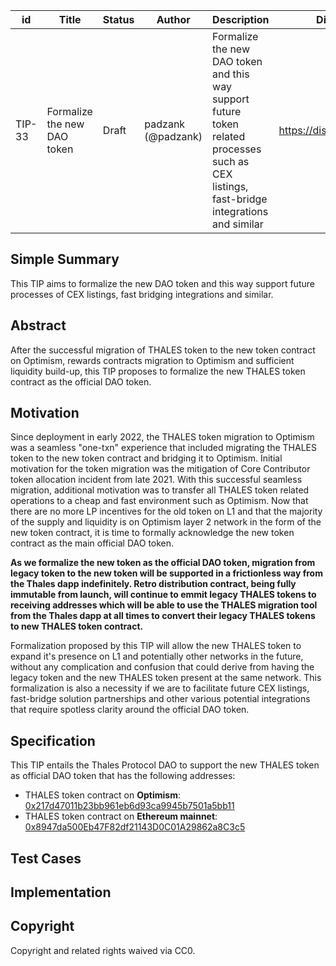 | id | Title | Status | Author | Description | Discussions to | Created |
| ----------- | ----------- | ----------- | ----------- | ----------- | ----------- | ----------- |
| TIP-33 | Formalize the new DAO token | Draft | padzank (@padzank) | Formalize the new DAO token and this way support future token related processes such as CEX listings, fast-bridge integrations and similar  | https://discord.gg/8bzFdpGTrp | 2022-03-10
 
## Simple Summary
This TIP aims to formalize the new DAO token and this way support future processes of CEX listings, fast bridging integrations and similar.
## Abstract
After the successful migration of THALES token to the new token contract on Optimism, rewards contracts migration to Optimism and sufficient liquidity build-up, this TIP proposes to formalize the new THALES token contract as the official DAO token. 
## Motivation  
Since deployment in early 2022, the THALES token migration to Optimism was a seamless "one-txn" experience that included migrating the THALES token to the new token contract and bridging it to Optimism. Initial motivation for the token migration was the mitigation of Core Contributor token allocation incident from late 2021. With this successful seamless migration, additional motivation was to transfer all THALES token related operations to a cheap and fast environment such as Optimism. Now that there are no more LP incentives for the old token on L1 and that the majority of the supply and liquidity is on Optimism layer 2 network in the form of the new token contract, it is time to formally acknowledge the new token contract as the main official DAO token.  
  
**As we formalize the new token as the official DAO token, migration from legacy token to the new token will be supported in a frictionless way from the Thales dapp indefinitely. Retro distribution contract, being fully immutable from launch, will continue to emmit legacy THALES tokens to receiving addresses which will be able to use the THALES migration tool from the Thales dapp at all times to convert their legacy THALES tokens to new THALES token contract.**  
  
Formalization proposed by this TIP will allow the new THALES token to expand it's presence on L1 and potentially other networks in the future, without any complication and confusion that could derive from having the legacy token and the new THALES token present at the same network. This formalization is also a necessity if we are to facilitate future CEX listings, fast-bridge solution partnerships and other various potential integrations that require spotless clarity around the official DAO token.  

## Specification

This TIP entails the Thales Protocol DAO to support the new THALES token as official DAO token that has the following addresses:  
- THALES token contract on **Optimism**: [0x217d47011b23bb961eb6d93ca9945b7501a5bb11](https://optimistic.etherscan.io/token/0x217d47011b23bb961eb6d93ca9945b7501a5bb11)
- THALES token contract on **Ethereum mainnet**: [0x8947da500Eb47F82df21143D0C01A29862a8C3c5](https://etherscan.io/token/0x8947da500Eb47F82df21143D0C01A29862a8C3c5)

## Test Cases
 
## Implementation

## Copyright
 
Copyright and related rights waived via CC0.
